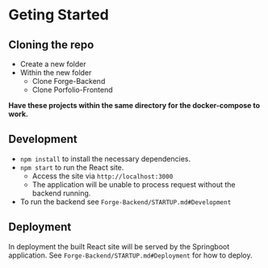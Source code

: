 # Geting Started
## Cloning the repo
- Create a new folder
- Within the new folder
    - Clone Forge-Backend
    - Clone Porfolio-Frontend

<b>Have these projects within the same directory for the docker-compose to work.</b>

## Development
- `npm install` to install the necessary dependencies.
- `npm start` to run the React site.
    - Access the site via `http://localhost:3000`
    - The application will be unable to process request without the backend running.
- To run the backend see `Forge-Backend/STARTUP.md#Development`

## Deployment
In deployment the built React site will be served by the Springboot application. See `Forge-Backend/STARTUP.md#Deployment` for how to deploy.